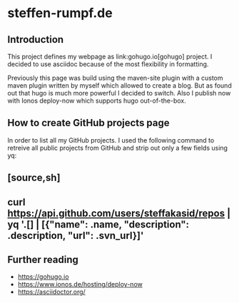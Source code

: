# steffen-rumpf.de

## Introduction

This project defines my webpage as link:gohugo.io[gohugo] project. I decided to use asciidoc because of the most flexibility in formatting.

Previously this page was build using the maven-site plugin with a custom maven plugin written by myself which allowed to create a blog. But as found out that hugo is much more powerful I decided to switch. Also I publish now with Ionos deploy-now which supports hugo out-of-the-box.

## How to create GitHub projects page

In order to list all my GitHub projects. I used the following command to retreive all public projects from GitHub and strip out only a few fields using yq:

[source,sh]
----
curl https://api.github.com/users/steffakasid/repos | yq '.[] | [{"name": .name, "description": .description, "url": .svn_url}]'
----
## Further reading

- https://gohugo.io
- https://www.ionos.de/hosting/deploy-now
- https://asciidoctor.org/